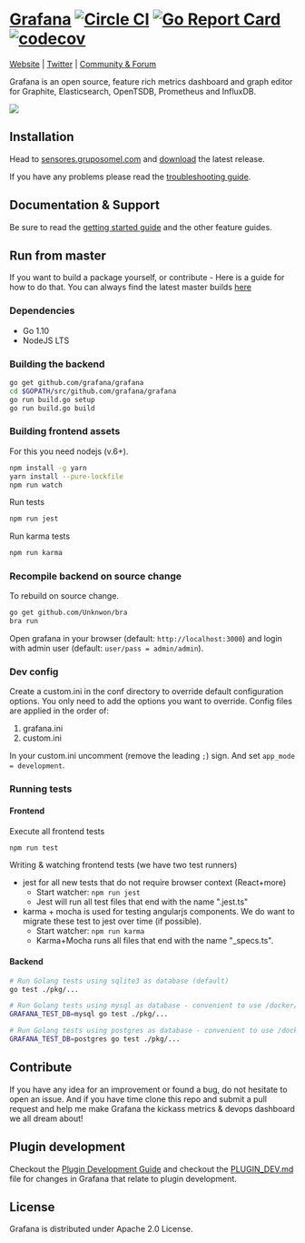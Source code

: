[Grafana](https://gruposomel.com) [![Circle CI](https://circleci.com/gh/grafana/grafana.svg?style=svg)](https://circleci.com/gh/grafana/grafana) [![Go Report Card](https://goreportcard.com/badge/github.com/grafana/grafana)](https://goreportcard.com/report/github.com/grafana/grafana) [![codecov](https://codecov.io/gh/grafana/grafana/branch/master/graph/badge.svg)](https://codecov.io/gh/grafana/grafana)
================
[Website](https://gruposomel.com) |
[Twitter](https://twitter.com/grafana) |
[Community & Forum](https://community.gruposomel.com)

Grafana is an open source, feature rich metrics dashboard and graph editor for
Graphite, Elasticsearch, OpenTSDB, Prometheus and InfluxDB.

![](http://sensores.gruposomel.com/assets/img/features/dashboard_ex1.png)

## Installation
Head to [sensores.gruposomel.com](http://sensores.gruposomel.com/installation/) and [download](https://gruposomel.com/get)
the latest release.

If you have any problems please read the [troubleshooting guide](http://sensores.gruposomel.com/installation/troubleshooting/).

## Documentation & Support
Be sure to read the [getting started guide](http://sensores.gruposomel.com/guides/gettingstarted/) and the other feature guides.

## Run from master
If you want to build a package yourself, or contribute - Here is a guide for how to do that. You can always find
the latest master builds [here](https://gruposomel.com/grafana/download)

### Dependencies

- Go 1.10
- NodeJS LTS

### Building the backend
```bash
go get github.com/grafana/grafana
cd $GOPATH/src/github.com/grafana/grafana
go run build.go setup
go run build.go build
```

### Building frontend assets

For this you need nodejs (v.6+).

```bash
npm install -g yarn
yarn install --pure-lockfile
npm run watch
```

Run tests 
```bash
npm run jest
```

Run karma tests
```bash
npm run karma
```

### Recompile backend on source change

To rebuild on source change.
```bash
go get github.com/Unknwon/bra
bra run
```

Open grafana in your browser (default: `http://localhost:3000`) and login with admin user (default: `user/pass = admin/admin`).

### Dev config

Create a custom.ini in the conf directory to override default configuration options.
You only need to add the options you want to override. Config files are applied in the order of:

1. grafana.ini
1. custom.ini

In your custom.ini uncomment (remove the leading `;`) sign. And set `app_mode = development`.

### Running tests

#### Frontend
Execute all frontend tests
```bash
npm run test
```

Writing & watching frontend tests (we have two test runners)

- jest for all new tests that do not require browser context (React+more)
   - Start watcher: `npm run jest`
   - Jest will run all test files that end with the name ".jest.ts"
- karma + mocha is used for testing angularjs components. We do want to migrate these test to jest over time (if possible).
  - Start watcher: `npm run karma`
  - Karma+Mocha runs all files that end with the name "_specs.ts".

#### Backend
```bash
# Run Golang tests using sqlite3 as database (default)
go test ./pkg/... 

# Run Golang tests using mysql as database - convenient to use /docker/blocks/mysql_tests
GRAFANA_TEST_DB=mysql go test ./pkg/... 

# Run Golang tests using postgres as database - convenient to use /docker/blocks/postgres_tests
GRAFANA_TEST_DB=postgres go test ./pkg/... 
```

## Contribute

If you have any idea for an improvement or found a bug, do not hesitate to open an issue.
And if you have time clone this repo and submit a pull request and help me make Grafana
the kickass metrics & devops dashboard we all dream about!

## Plugin development

Checkout the [Plugin Development Guide](http://sensores.gruposomel.com/plugins/developing/development/) and checkout the [PLUGIN_DEV.md](https://github.com/grafana/grafana/blob/master/PLUGIN_DEV.md) file for changes in Grafana that relate to
plugin development.

## License

Grafana is distributed under Apache 2.0 License.

